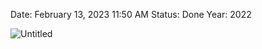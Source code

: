
Date: February 13, 2023 11:50 AM
Status: Done
Year: 2022

![Untitled](Images/Energía%20potencial%20eléctrica/Untitled.png)